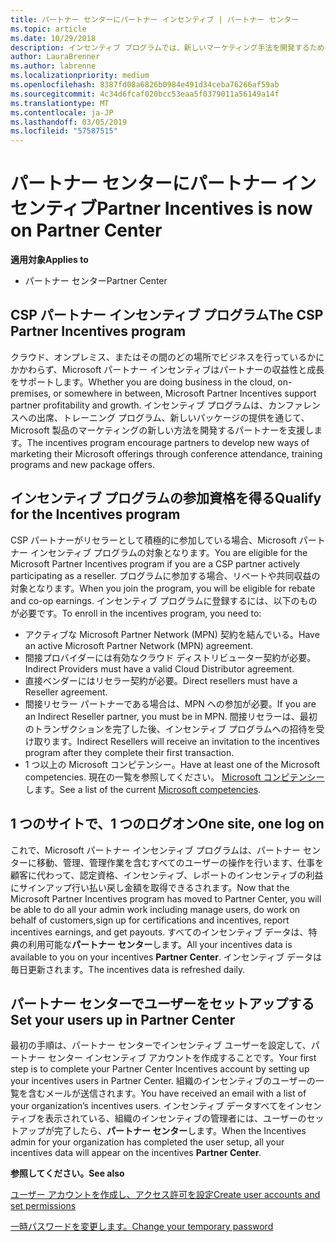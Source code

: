```yaml
---
title: パートナー センターにパートナー インセンティブ | パートナー センター
ms.topic: article
ms.date: 10/29/2018
description: インセンティブ プログラムでは、新しいマーケティング手法を開発するための支援、トレーニングの提供などを通じてパートナーを支援します。
author: LauraBrenner
ms.author: labrenne
ms.localizationpriority: medium
ms.openlocfilehash: 8387fd08a6826b0984e491d34ceba76266af59ab
ms.sourcegitcommit: 4c34d6fcaf020bcc53eaa5f0379011a56149a14f
ms.translationtype: MT
ms.contentlocale: ja-JP
ms.lasthandoff: 03/05/2019
ms.locfileid: "57587515"
---
```

# <a name="partner-incentives-is-now-on-partner-center"></a><span data-ttu-id="999a6-103">パートナー センターにパートナー インセンティブ</span><span class="sxs-lookup"><span data-stu-id="999a6-103">Partner Incentives is now on Partner Center</span></span> 

<span data-ttu-id="999a6-104">**適用対象**</span><span class="sxs-lookup"><span data-stu-id="999a6-104">**Applies to**</span></span>

-  <span data-ttu-id="999a6-105">パートナー センター</span><span class="sxs-lookup"><span data-stu-id="999a6-105">Partner Center</span></span>

## <a name="the-csp-partner-incentives-program"></a><span data-ttu-id="999a6-106">CSP パートナー インセンティブ プログラム</span><span class="sxs-lookup"><span data-stu-id="999a6-106">The CSP Partner Incentives program</span></span>

<span data-ttu-id="999a6-107">クラウド、オンプレミス、またはその間のどの場所でビジネスを行っているかにかかわらず、Microsoft パートナー インセンティブはパートナーの収益性と成長をサポートします。</span><span class="sxs-lookup"><span data-stu-id="999a6-107">Whether you are doing business in the cloud, on-premises, or somewhere in between, Microsoft Partner Incentives support partner profitability and growth.</span></span> <span data-ttu-id="999a6-108">インセンティブ プログラムは、カンファレンスへの出席、トレーニング プログラム、新しいパッケージの提供を通じて、Microsoft 製品のマーケティングの新しい方法を開発するパートナーを支援します。</span><span class="sxs-lookup"><span data-stu-id="999a6-108">The incentives program encourage partners to develop new ways of marketing their Microsoft offerings through conference attendance, training programs and new package offers.</span></span> 

## <a name="qualify-for-the-incentives-program"></a><span data-ttu-id="999a6-109">インセンティブ プログラムの参加資格を得る</span><span class="sxs-lookup"><span data-stu-id="999a6-109">Qualify for the Incentives program</span></span>

<span data-ttu-id="999a6-110">CSP パートナーがリセラーとして積極的に参加している場合、Microsoft パートナー インセンティブ プログラムの対象となります。</span><span class="sxs-lookup"><span data-stu-id="999a6-110">You are eligible for the Microsoft Partner Incentives program if you are a CSP partner actively participating as a reseller.</span></span>
<span data-ttu-id="999a6-111">プログラムに参加する場合、リベートや共同収益の対象となります。</span><span class="sxs-lookup"><span data-stu-id="999a6-111">When you join the program, you will be eligible for rebate and co-op earnings.</span></span> <span data-ttu-id="999a6-112">インセンティブ プログラムに登録するには、以下のものが必要です。</span><span class="sxs-lookup"><span data-stu-id="999a6-112">To enroll in the incentives program, you need to:</span></span> 
- <span data-ttu-id="999a6-113">アクティブな Microsoft Partner Network (MPN) 契約を結んでいる。</span><span class="sxs-lookup"><span data-stu-id="999a6-113">Have an active Microsoft Partner Network (MPN) agreement.</span></span>  
- <span data-ttu-id="999a6-114">間接プロバイダーには有効なクラウド ディストリビューター契約が必要。</span><span class="sxs-lookup"><span data-stu-id="999a6-114">Indirect Providers must have a valid Cloud Distributor agreement.</span></span>
- <span data-ttu-id="999a6-115">直接ベンダーにはリセラー契約が必要。</span><span class="sxs-lookup"><span data-stu-id="999a6-115">Direct resellers must have a Reseller agreement.</span></span>
- <span data-ttu-id="999a6-116">間接リセラー パートナーである場合は、MPN への参加が必要。</span><span class="sxs-lookup"><span data-stu-id="999a6-116">If you are an Indirect Reseller partner, you must be in MPN.</span></span> <span data-ttu-id="999a6-117">間接リセラーは、最初のトランザクションを完了した後、インセンティブ プログラムへの招待を受け取ります。</span><span class="sxs-lookup"><span data-stu-id="999a6-117">Indirect Resellers will receive an invitation to the incentives program after they complete their first transaction.</span></span> 
- <span data-ttu-id="999a6-118">1 つ以上の Microsoft コンピテンシー。</span><span class="sxs-lookup"><span data-stu-id="999a6-118">Have at least one of the Microsoft competencies.</span></span> <span data-ttu-id="999a6-119">現在の一覧を参照してください。 [Microsoft コンピテンシー](competencies.md)します。</span><span class="sxs-lookup"><span data-stu-id="999a6-119">See a list of the current [Microsoft competencies](competencies.md).</span></span>

## <a name="one-site-one-log-on"></a><span data-ttu-id="999a6-120">1 つのサイトで、1 つのログオン</span><span class="sxs-lookup"><span data-stu-id="999a6-120">One site, one log on</span></span>

<span data-ttu-id="999a6-121">これで、Microsoft パートナー インセンティブ プログラムは、パートナー センターに移動、管理、管理作業を含むすべてのユーザーの操作を行います、仕事を顧客に代わって、認定資格、インセンティブ、レポートのインセンティブの利益にサインアップ行い払い戻し金額を取得できるされます。</span><span class="sxs-lookup"><span data-stu-id="999a6-121">Now that the Microsoft Partner Incentives program has moved to Partner Center, you will be able to do all your admin work including manage users, do work on behalf of customers,sign up for certifications and incentives, report incentives earnings, and get payouts.</span></span> <span data-ttu-id="999a6-122">すべてのインセンティブ データは、特典の利用可能な**パートナー センター**します。</span><span class="sxs-lookup"><span data-stu-id="999a6-122">All your incentives data is available to you on your incentives **Partner Center**.</span></span> <span data-ttu-id="999a6-123">インセンティブ データは毎日更新されます。</span><span class="sxs-lookup"><span data-stu-id="999a6-123">The incentives data is refreshed daily.</span></span>
 
## <a name="set-your-users-up-in-partner-center"></a><span data-ttu-id="999a6-124">パートナー センターでユーザーをセットアップする</span><span class="sxs-lookup"><span data-stu-id="999a6-124">Set your users up in Partner Center</span></span>
 
<span data-ttu-id="999a6-125">最初の手順は、パートナー センターでインセンティブ ユーザーを設定して、パートナー センター インセンティブ アカウントを作成することです。</span><span class="sxs-lookup"><span data-stu-id="999a6-125">Your first step is to complete your Partner Center Incentives account by setting up your incentives users in Partner Center.</span></span> <span data-ttu-id="999a6-126">組織のインセンティブのユーザーの一覧を含むメールが送信されます。</span><span class="sxs-lookup"><span data-stu-id="999a6-126">You have received an email with a list of your organization’s incentives users.</span></span> <span data-ttu-id="999a6-127">インセンティブ データすべてをインセンティブを表示されている、組織のインセンティブの管理者には、ユーザーのセットアップが完了したら、**パートナー センター**します。</span><span class="sxs-lookup"><span data-stu-id="999a6-127">When the Incentives admin for your organization has completed the user setup, all your incentives data will appear on the incentives **Partner Center**.</span></span>

<span data-ttu-id="999a6-128">**参照してください。**</span><span class="sxs-lookup"><span data-stu-id="999a6-128">**See also**</span></span>

[<span data-ttu-id="999a6-129">ユーザー アカウントを作成し、アクセス許可を設定</span><span class="sxs-lookup"><span data-stu-id="999a6-129">Create user accounts and set permissions</span></span>](create-user-accounts-and-set-permissions.md)

[<span data-ttu-id="999a6-130">一時パスワードを変更します。</span><span class="sxs-lookup"><span data-stu-id="999a6-130">Change your temporary password</span></span>](change-your-temporary-password.md)

